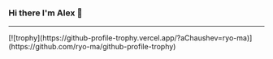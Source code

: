 ### Hi there I'm Alex 👋

<!--
**aChaushev/aChaushev** is a ✨ _special_ ✨ repository because its `README.md` (this file) appears on your GitHub profile.

Here are some ideas to get you started:

- 🔭 I’m currently working on ...
- 🌱 I’m currently learning ...
- 👯 I’m looking to collaborate on ...
- 🤔 I’m looking for help with ...
- 💬 Ask me about ...
- 📫 How to reach me: ...
- 😄 Pronouns: ...
- ⚡ Fun fact: ...
-->
<hr>
[![trophy](https://github-profile-trophy.vercel.app/?aChaushev=ryo-ma)](https://github.com/ryo-ma/github-profile-trophy)
